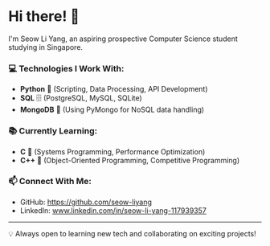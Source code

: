# Hi there! 👋  

I'm Seow Li Yang, an aspiring prospective Computer Science student studying in Singapore.


### 💻 Technologies I Work With:
- **Python** 🐍 (Scripting, Data Processing, API Development)
- **SQL** 🗄️ (PostgreSQL, MySQL, SQLite)
- **MongoDB** 🍃 (Using PyMongo for NoSQL data handling)

### 📚 Currently Learning:
- **C** 🔧 (Systems Programming, Performance Optimization)
- **C++** 🚀 (Object-Oriented Programming, Competitive Programming)

### 📫 Connect With Me:
- GitHub: https://github.com/seow-liyang
- LinkedIn: www.linkedin.com/in/seow-li-yang-117939357

---

💡 Always open to learning new tech and collaborating on exciting projects!  
